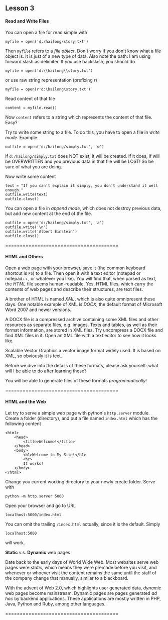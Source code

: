 
Lesson 3
--------

#### Read and Write Files ####

You can open a file for read simple with

    myfile = open('d:/hailong/story.txt')

Then `myfile` refers to a _file object_. Don't worry if you don't know what a
file object is. It is just of a new type of data. Also note the path: I am using
forward slash as delimiter. If you use backslash, you should do

    myfile = open('d:\\hailong\\story.txt')

or use raw string representation (prefixing _r_)

    myfile = open(r'd:\hailong\story.txt')

Read content of that file

    content = myfile.read()

Now `content` refers to a string which represents the content of that file.
Easy?

Try to write some string to a file. To do this, you have to open a file in
_write mode_. Example

    outfile = open('d:/hailong/simply.txt', 'w')

If `d:/hailong/simply.txt` does NOT exist, it will be created. If it does, if will
be OVERWRITTEN and you previous data in that file will be LOST! So be sure of
what you are doing.

Now write some content

    text = "If you can't explain it simply, you don't understand it well enough."
    outfile.write(text)
    outfile.close()

You can open a file in _append mode_, which does not destroy previous data, but
add new content at the end of the file.

    outfile = open('d:/hailong/simply.txt', 'a')
    outfile.write('\n')
    outfile.write('Albert Einstein')
    outfile.close()

=======================================    

#### HTML and Others ####

Open a web page with your browser, save it (the common keyboard shortcut is
`F5`) to a file. Then open it with a text editor (notepad or notepad++, or
whatever you like). You will find that, when parsed as text, the _HTML_ file
seems human-readable. Yes, HTML files, which carry the contents of web pages and
describe their structures, are text files.

A brother of HTML is named _XML_, which is also quite omnipresent these days.
One notable example of XML is _DOCX_, the default format of Microsoft Word 2007
and newer versions. 

A DOCX file is a compressed archive containing some XML files and other
resources as separate files, e.g. images. Texts and tables, as well as their
format information,  are stored in XML files. Try uncompress a DOCX file and
find XML files in it. Open an XML file with a text editor to see how it looks
like.  

Scalable Vector Graphics a vector image format widely used. It is based on XML,
so obviously it is text. 

Before we dive into the details of these formats, please ask yourself: what will
I be able to do after learning these? 

You will be able to generate files of these formats _programmatically_!

=======================================

#### HTML and the Web ####

Let try to serve a simple web page with python's `http.server` module. Create a
folder (directory), and put a file named `index.html` which has the following
content

    <html>
        <head>
            <title>Welcome!</title>
        </head>
        <body>
            <h1>Welcome to My Site!</h1>
            <hr>
            It works!
        </body>
    </html>

Change you current working directory to your newly create folder. Serve with 

    python -m http.server 5000

Open your browser and go to URL

    localhost:5000/index.html

You can omit the trailing `/index.html` actually, since it is the default.
Simply

    localhost:5000

will work. 

**Static** v.s. **Dynamic** web pages

Date back to the early days of World Wide Web. Most websites serve web pages
were _static_, which means they were premade before you visit, and whenever or
whoever visit the content remains the same until the staff of the company change
that manually, similar to a blackboard.

With the advent of Web 2.0, which highlights user generated data, _dynamic_ web
pages become mainstream. Dynamic pages are pages generated _ad hoc_ by backend
applications. These applications are mostly written in PHP, Java, Python and
Ruby, among other languages.

=======================================



